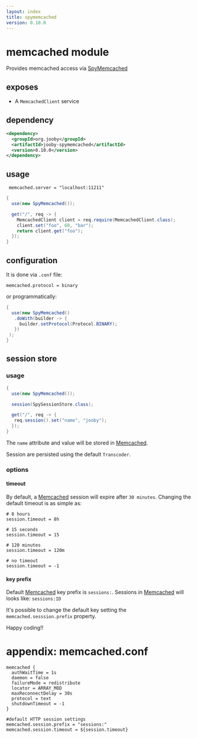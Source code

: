 ```yaml
---
layout: index
title: spymemcached
version: 0.10.0
---
```


# memcached module

Provides memcached access via [SpyMemcached](https://github.com/dustin/java-memcached-client)

## exposes
* A ```MemcachedClient``` service

## dependency

```xml
<dependency>
  <groupId>org.jooby</groupId>
  <artifactId>jooby-spymemcached</artifactId>
  <version>0.10.0</version>
</dependency>
```

## usage

```properties
 memcached.server = "localhost:11211"
```

```java
{
  use(new SpyMemcached());

  get("/", req -> {
    MemcachedClient client = req.require(MemcachedClient.class);
    client.set("foo", 60, "bar");
    return client.get("foo");
  });
}
```

## configuration

It is done via ```.conf``` file:

```properties
memcached.protocol = binary
```

or programmatically:

```java
{
  use(new SpyMemcached()
   .doWith(builder -> {
     builder.setProtocol(Protocol.BINARY);
   })
 );
}
```

## session store

### usage

```java
{
  use(new SpyMemcached());

  session(SpySessionStore.class);

  get("/", req -> {
   req.session().set("name", "jooby");
  });
}
```

The ```name``` attribute and value will be stored in [Memcached](http://memcached.org).

Session are persisted using the default ```Transcoder```.

### options

#### timeout
By default, a [Memcached](http://memcached.org) session will expire after ```30 minutes```. Changing the default timeout is as simple as:

```properties
# 8 hours
session.timeout = 8h

# 15 seconds
session.timeout = 15

# 120 minutes
session.timeout = 120m

# no timeout
session.timeout = -1
```

#### key prefix
Default [Memcached](http://memcached.org) key prefix is ```sessions:```. Sessions in [Memcached](http://memcached.org) will looks like: ```sessions:ID```

It's possible to change the default key setting the ```memcached.sesssion.prefix``` property.

Happy coding!!

# appendix: memcached.conf

```properties
memcached {
  authWaitTime = 1s
  daemon = false
  failureMode = redistribute
  locator = ARRAY_MOD
  maxReconnectDelay = 30s
  protocol = text
  shutdownTimeout = -1
}

#default HTTP session settings
memcached.session.prefix = "sessions:"
memcached.session.timeout = ${session.timeout}

```
